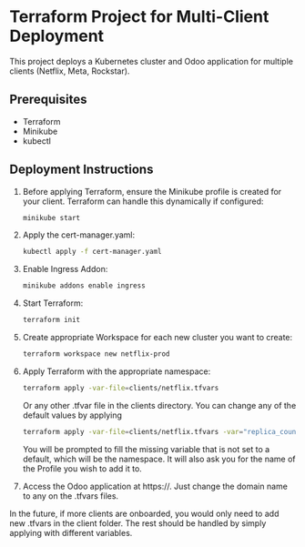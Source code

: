 # Terraform Project for Multi-Client Deployment

This project deploys a Kubernetes cluster and Odoo application for multiple clients (Netflix, Meta, Rockstar).

## Prerequisites
- Terraform
- Minikube
- kubectl

## Deployment Instructions
1. Before applying Terraform, ensure the Minikube profile is created for your client. Terraform can handle this dynamically if configured:
   ```bash
   minikube start
   ```

2. Apply the cert-manager.yaml:
   ```bash
   kubectl apply -f cert-manager.yaml
   ```

3. Enable Ingress Addon:
   ```bash
   minikube addons enable ingress
   ```

4. Start Terraform:
   ```bash
   terraform init
   ```

5. Create appropriate Workspace for each new cluster you want to create:
   ```bash
   terraform workspace new netflix-prod
   ```

6. Apply Terraform with the appropriate namespace:
   ```bash
   terraform apply -var-file=clients/netflix.tfvars 
   ```
   Or any other .tfvar file in the clients directory. You can change any of the default values by applying
   ```bash
   terraform apply -var-file=clients/netflix.tfvars -var="replica_count=1" -var="qa"
   ```
   You will be prompted to fill the missing variable that is not set to a default, which will be the namespace.
   It will also ask you for the name of the Profile you wish to add it to.

7. Access the Odoo application at https://<domain-name>. Just change the domain name to any on the .tfvars files.

In the future, if more clients are onboarded, you would only need to add new .tfvars in the client folder. The rest should be handled by simply applying with different variables.



